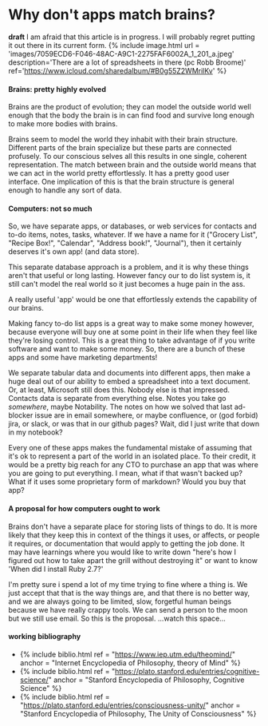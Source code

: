 # Why don't apps match brains?
**draft**
I am afraid that this article is in progress. I will probably regret putting it out there in its current form. 
{% include image.html url = 'images/7059ECD6-F046-48AC-A9C1-2275FAF6002A_1_201_a.jpeg' description='There are a lot of spreadsheets in there (pc Robb Broome)' ref='https://www.icloud.com/sharedalbum/#B0g55Z2WMrilKv' %}

#### Brains: pretty highly evolved
Brains are the product of evolution; they can model the outside world well enough that the body the brain is in can find food and survive long enough to make more bodies with brains.

Brains seem to model the world they inhabit with their brain structure. Different parts of the brain specialize but these parts are connected profusely. To our conscious selves all this results in one single, coherent representation. The match between brain and the outside world means that we can act in the world pretty effortlessly. It has a pretty good user interface. One implication of this is that the brain structure is general enough to handle any sort of data.

#### Computers: not so much

So, we have separate apps, or databases, or web services for contacts and to-do items, notes, tasks, whatever. If we have a name for it ("Grocery List", "Recipe Box!", "Calendar", "Address book!", "Journal"), then it certainly deserves it's own app! (and data store).

This separate database approach is a problem, and it is why these things aren't that useful or long lasting. However fancy our to do list system is, it still can't model the real world so it just becomes a huge pain in the ass.

A really useful 'app' would be one that effortlessly extends the capability of our brains. 

Making fancy to-do list apps is a great way to make some money however, because everyone will buy one at some point in their life when they feel like they're losing control. This is a great thing to take advantage of if you write software and want to make some money. So, there are a bunch of these apps and some have marketing departments!

We separate tabular data and documents into different apps, then make a huge deal out of our ability to embed a spreadsheet into a text document. Or, at least, Microsoft still does this. Nobody else is that impressed. Contacts data is separate from everything else. Notes you take go _somewhere_, maybe Notability. The notes on how we solved that last ad-blocker issue are in email somewhere, or maybe confluence, or (god forbid) jira, or slack, or was that in our github pages? Wait, did I just write that down in my notebook?

Every one of these apps makes the fundamental mistake of assuming that it's ok to represent a part of the world in an isolated place. To their credit, it would be a pretty big reach for any CTO to purchase an app that was where you are going to put everything. I mean, what if that wasn't backed up? What if it uses some proprietary form of markdown? Would you buy that app?

#### A proposal for how computers ought to work
Brains don't have a separate place for storing lists of things to do. It is more likely that they keep this in context of the things it uses, or affects, or people it requires, or documentation that would apply to getting the job done. It may have learnings where you would like to write down "here's how I figured out how to take apart the grill without destroying it" or want to know 'When did I install Ruby 2.7?'

I'm pretty sure i spend a lot of my time trying to fine where a thing is. We just accept that that is the way things are, and that there is no better way, and we are always going to be limited, slow, forgetful human beings because we have really crappy tools. We can send a person to the moon but we still use email. 
So this is the proposal. ...watch this space...
#### working bibliography
- {% include biblio.html ref = "https://www.iep.utm.edu/theomind/" anchor = "Internet Encyclopedia of Philosophy, theory of Mind" %}
- {% include biblio.html ref = "https://plato.stanford.edu/entries/cognitive-science/" anchor = "Stanford Encyclopedia of Philosophy, Cognitive Science" %}
- {% include biblio.html ref = "https://plato.stanford.edu/entries/consciousness-unity/" anchor = "Stanford Encyclopedia of Philosophy, The Unity of Consciousness" %}
